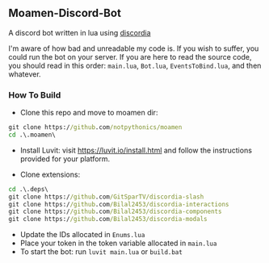 ## Moamen-Discord-Bot

A discord bot written in lua using [discordia](https://github.com/SinisterRectus/Discordia)

I'm aware of how bad and unreadable my code is.
If you wish to suffer, you could run the bot on your server.
If you are here to read the source code, you should read in this order:
`main.lua`, `Bot.lua`, `EventsToBind.lua`, and then whatever.

### How To Build
- Clone this repo and move to moamen dir:
```bat
git clone https://github.com/notpythonics/moamen
cd .\.moamen\
```

- Install Luvit: visit https://luvit.io/install.html and follow the instructions provided for your platform.

- Clone extensions:
```bat
cd .\.deps\
git clone https://github.com/GitSparTV/discordia-slash
git clone https://github.com/Bilal2453/discordia-interactions
git clone https://github.com/Bilal2453/discordia-components
git clone https://github.com/Bilal2453/discordia-modals
```

- Update the IDs allocated in `Enums.lua`
- Place your token in the token variable allocated in `main.lua`
- To start the bot: run `luvit main.lua` or `build.bat`
